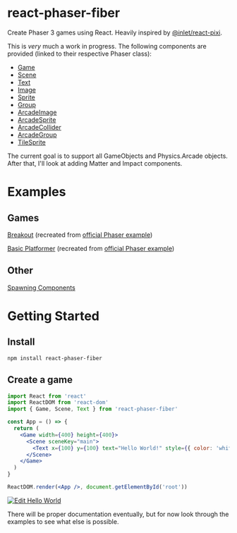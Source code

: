 # react-phaser-fiber

Create Phaser 3 games using React. Heavily inspired by [@inlet/react-pixi](https://github.com/inlet/react-pixi).

This is _very_ much a work in progress. The following components are provided (linked to their respective Phaser class):

- [Game](https://photonstorm.github.io/phaser3-docs/Phaser.Game.html)
- [Scene](https://photonstorm.github.io/phaser3-docs/Phaser.Scene.html)
- [Text](https://photonstorm.github.io/phaser3-docs/Phaser.GameObjects.Text.html)
- [Image](https://photonstorm.github.io/phaser3-docs/Phaser.GameObjects.Image.html)
- [Sprite](https://photonstorm.github.io/phaser3-docs/Phaser.GameObjects.Sprite.html)
- [Group](https://photonstorm.github.io/phaser3-docs/Phaser.GameObjects.Group.html)
- [ArcadeImage](https://photonstorm.github.io/phaser3-docs/Phaser.Physics.Arcade.Image.html)
- [ArcadeSprite](https://photonstorm.github.io/phaser3-docs/Phaser.Physics.Arcade.Sprite.html)
- [ArcadeCollider](https://photonstorm.github.io/phaser3-docs/Phaser.Physics.Arcade.Collider.html)
- [ArcadeGroup](https://photonstorm.github.io/phaser3-docs/Phaser.Physics.Arcade.Group.html)
- [TileSprite](https://photonstorm.github.io/phaser3-docs/Phaser.GameObjects.TileSprite.html)

The current goal is to support all GameObjects and Physics.Arcade objects. After that, I'll look at adding Matter and Impact components.

# Examples

## Games

[Breakout](https://codesandbox.io/s/github/mattjennings/react-phaser-fiber/tree/master/examples/breakout) (recreated from [official Phaser example](https://labs.phaser.io/edit.html?src=src\games\breakout\breakout.js))

[Basic Platformer](https://codesandbox.io/s/github/mattjennings/react-phaser-fiber/tree/master/examples/basic-platformer) (recreated from [official Phaser example](https://labs.phaser.io/edit.html?src=src/physics/arcade/basic%20platform.js&v=3.22.0))

## Other

[Spawning Components](https://codesandbox.io/s/github/mattjennings/react-phaser-fiber/tree/master/examples/spawner)

# Getting Started

## Install

```cli
npm install react-phaser-fiber
```

## Create a game

```jsx
import React from 'react'
import ReactDOM from 'react-dom'
import { Game, Scene, Text } from 'react-phaser-fiber'

const App = () => {
  return (
    <Game width={400} height={400}>
      <Scene sceneKey="main">
        <Text x={100} y={100} text="Hello World!" style={{ color: 'white' }} />
      </Scene>
    </Game>
  )
}

ReactDOM.render(<App />, document.getElementById('root'))
```

[![Edit Hello World](https://codesandbox.io/static/img/play-codesandbox.svg)](https://codesandbox.io/s/github/mattjennings/react-phaser-fiber/tree/master/examples/hello-world)

There will be proper documentation eventually, but for now look through the examples to see what else is possible.
